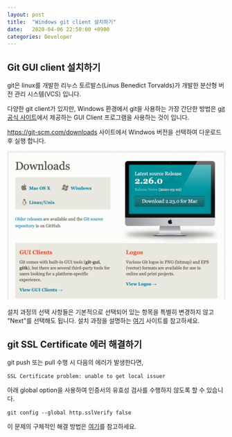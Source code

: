 ```yaml
---
layout: post
title:  "Windows git client 설치하기"
date:   2020-04-06 22:50:00 +0900
categories: Developer
---
```


## Git GUI client 설치하기

git은 linux를 개발한 리누스 토르발스(Linus Benedict Torvalds)가 개발한 분산형 버전 관리 시스템(VCS) 입니다.

다양한 git client가 있지만, Windows 환경에서 git을 사용하는 가장 간단한 방법은 [git 공식 사이트](https://git-scm.com/)에서 제공하는
GUI Client 프로그램을 사용하는 것이 입니다.

<https://git-scm.com/downloads> 사이트에서 Windwos 버전을 선택하여 다운로드 후 실행 합니다.

![git_download](/img/git-download.png)

설치 과정의 선택 사항들은 기본적으로 선택되어 있는 항목을 특별히 변경하지 않고 "Next"를 선택해도 됩니다.
설치 과정을 설명하는 [여기](https://coding-factory.tistory.com/245) 사이트를 참고하세요.

## git SSL Certificate 에러 해결하기

git push 또는 pull 수행 시 다음의 에러가 발생한다면,

  ```
  SSL Certificate problem: unable to get local issuer
  ```

아래 global option을 사용하여 인증서의 유효성 검사를 수행하지 않도록 할 수 있습니다.

  ```
  git config --global http.sslVerify false
  ```

이 문제의 구체적인 해결 방법은 [여기](https://confluence.atlassian.com/bitbucketserverkb/ssl-certificate-problem-unable-to-get-local-issuer-certificate-816521128.html)를 참고하세요.
